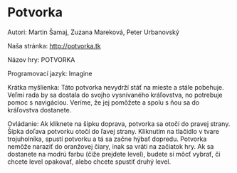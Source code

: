 # Potvorka
Autori: Martin Šamaj, Zuzana Mareková, Peter Urbanovský

Naša stránka: http://potvorka.tk

Názov hry: POTVORKA

Programovací jazyk: Imagine

Krátka myšlienka: Táto potvorka nevydrží stáť na mieste a stále pobehuje. Veľmi rada by sa dostala do svojho vysnívaného kráľovstva, no potrebuje pomoc s navigáciou. Veríme, že jej pomôžete a spolu s ňou sa do kráľovstva dostanete. 

Ovládanie: Ak kliknete na šípku doprava, potvorka sa otočí do pravej strany. Šípka doľava potvorku otočí do ľavej strany. Kliknutím na tlačidlo v tvare trojuholníka, spustí potvorku a tá sa začne hýbať dopredu. Potvorka nemôže naraziť do oranžovej čiary, inak sa vráti na začiatok hry. Ak sa dostanete na modrú farbu (čiže prejdete level), budete si môcť vybrať, či chcete level opakovať, alebo chcete spustiť druhý level.
